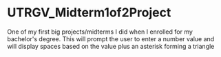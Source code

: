# UTRGV_Midterm1of2Project
One of my first big projects/midterms I did when I enrolled for my bachelor's degree.
This will prompt the user to enter a number value and will display spaces based on the value plus an asterisk forming a triangle
